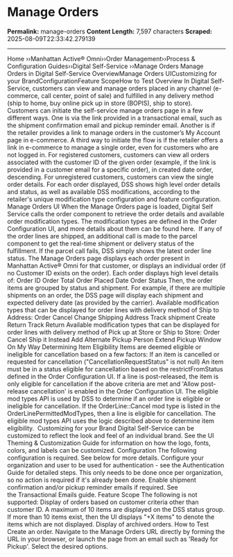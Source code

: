 # Manage Orders

**Permalink:** manage-orders
**Content Length:** 7,597 characters
**Scraped:** 2025-08-09T22:33:42.279139

---

Home &rsaquo;&rsaquo;Manhattan Active® Omni&rsaquo;&rsaquo;Order Management&rsaquo;&rsaquo;Process & Configuration Guides&rsaquo;&rsaquo;Digital Self-Service ››Manage Orders Manage Orders&nbsp;in Digital Self-Service OverviewManage Orders UICustomizing for your BrandConfigurationFeature ScopeHow to Test Overview In Digital Self-Service, customers can view and manage orders&nbsp;placed in&nbsp;any channel (e-commerce, call center, point of sale)&nbsp;and fulfilled in any delivery method (ship to home, buy online pick up in&nbsp;store (BOPIS), ship to store).&nbsp; Customers can initiate the self-service manage orders page in a few different ways. One is via the link provided in a transactional&nbsp;email, such as the shipment confirmation email and pickup reminder email. Another is if the retailer provides a link to manage orders&nbsp;in the customer&rsquo;s My Account page in e-commerce. A third way to initiate the flow is if the retailer offers a link in e-commerce to manage a single order, even for customers who are not logged in. For registered customers, customers can view all orders associated with the customer ID of the given order (example,&nbsp;if the link is provided in a customer email for a specific order), in created date order, descending. For unregistered customers, customers can view the single order details. For each order displayed, DSS shows high level order details and status, as well as available DSS modifications, according to the retailer&#39;s unique modification type configuration and feature configuration.&nbsp; Manage Orders UI When the Manage Orders page is loaded, Digital Self Service calls the order component to retrieve the order details and available order modification types. The modification types are defined in the Order Configuration UI, and more details about them can be found here.&nbsp; If any of the order lines are shipped, an additional call is made to the parcel component to get the real-time shipment or delivery status of the fulfillment. If the parcel call fails, DSS simply shows the latest order line status. The Manage Orders page displays each order present in Manhattan&nbsp;Active&reg; Omni for that customer, or displays an individual order (if no Customer ID exists on the order). Each order displays high level details of: Order ID Order Total Order Placed Date Order Status Then, the order items are grouped by status and shipment. For example, if there are multiple shipments on an order, the DSS page will display each shipment and expected delivery date (as provided by the carrier). Available modification types that can be displayed for order lines with delivery method of Ship to Address: Order Cancel Change Shipping Address Track shipment Create Return Track Return Available modification types that can be displayed for order lines with delivery method of Pick up at Store or Ship to Store: Order Cancel Ship it Instead Add Alternate Pickup Person Extend Pickup Window On My Way Determining Item Eligibility Items are deemed eligible or ineligible for cancellation based on a few factors: If an item is cancelled or requested for cancellation (&quot;CancellationRequestStatus&quot; is not null) An item must be in a status eligible for cancellation based on the restrictFromStatus defined in the Order Configuration UI. If a line is post-released, the item is only eligible for cancellation if the above criteria are met and &#39;Allow post-release cancellation&#39; is enabled in the Order Configuration UI. The eligible mod types API is used by DSS to determine if an order line is eligible or ineligible for cancellation. If the OrderLine::Cancel mod type is listed in the OrderLinePermittedModTypes, then a line is eligible for cancellation. The eligible mod types API uses the logic described above to determine item eligibility.&nbsp; Customizing for your Brand Digital Self-Service can be customized to reflect the look and feel of an individual brand. See the&nbsp;UI Theming & Customization Guide&nbsp;for information on how the logo, fonts, colors, and labels can be customized. Configuration The following configuration is required. See below for more details. Configure your organization and user to be used for authentication - see the&nbsp;Authentication Guide&nbsp;for detailed steps.&nbsp;This only needs to be done once per organization, so no action is required if it&#39;s already been done. Enable shipment confirmation and/or pickup reminder&nbsp;emails if required. See the&nbsp;Transactional Emails&nbsp;guide. Feature Scope The following is not supported: Display of orders based on customer criteria other than customer ID. A maximum of 10 items are displayed on the DSS status&nbsp;group. If more than 10 items exist, then the UI displays &quot;+X items&quot; to denote the items which are not displayed. Display of archived orders. How to Test Create an order. Navigate to the Manage Orders URL directly by forming the URL in your browser, or launch the page from an email such as &#39;Ready for Pickup&#39;. Select the desired options. &nbsp;